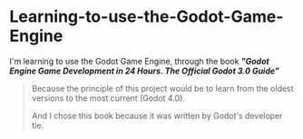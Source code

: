 # Learning-to-use-the-Godot-Game-Engine
I'm learning to use the Godot Game Engine, through the book ***"Godot Engine Game Development in 24 Hours. The Official Godot 3.0 Guide"***    
>
>Because the principle of this project would be to learn from the oldest versions to the most current (Godot 4.0).
>
>And I chose this book because it was written by Godot's developer tie.
